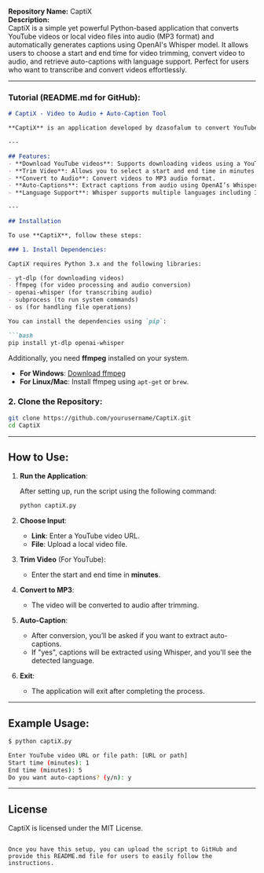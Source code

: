 **Repository Name:** CaptiX  
**Description:**  
CaptiX is a simple yet powerful Python-based application that converts YouTube videos or local video files into audio (MP3 format) and automatically generates captions using OpenAI's Whisper model. It allows users to choose a start and end time for video trimming, convert video to audio, and retrieve auto-captions with language support. Perfect for users who want to transcribe and convert videos effortlessly.

---

### Tutorial (README.md for GitHub):

```markdown
# CaptiX - Video to Audio + Auto-Caption Tool

**CaptiX** is an application developed by dzasofalum to convert YouTube videos or local video files into MP3 format and generate captions using OpenAI's Whisper model. It’s perfect for video content creators, transcriptionists, or anyone who needs to convert videos into text.

---

## Features:
- **Download YouTube videos**: Supports downloading videos using a YouTube link.
- **Trim Video**: Allows you to select a start and end time in minutes for trimming the video before conversion.
- **Convert to Audio**: Convert videos to MP3 audio format.
- **Auto-Captions**: Extract captions from audio using OpenAI’s Whisper model, with language detection.
- **Language Support**: Whisper supports multiple languages including Indonesian by default.

---

## Installation

To use **CaptiX**, follow these steps:

### 1. Install Dependencies:

CaptiX requires Python 3.x and the following libraries:

- yt-dlp (for downloading videos)
- ffmpeg (for video processing and audio conversion)
- openai-whisper (for transcribing audio)
- subprocess (to run system commands)
- os (for handling file operations)

You can install the dependencies using `pip`:

```bash
pip install yt-dlp openai-whisper
```

Additionally, you need **ffmpeg** installed on your system.

- **For Windows**: [Download ffmpeg](https://ffmpeg.org/download.html)
- **For Linux/Mac**: Install ffmpeg using `apt-get` or `brew`.

### 2. Clone the Repository:

```bash
git clone https://github.com/yourusername/CaptiX.git
cd CaptiX
```

---

## How to Use:

1. **Run the Application**:

   After setting up, run the script using the following command:

   ```bash
   python captiX.py
   ```

2. **Choose Input**:
   - **Link**: Enter a YouTube video URL.
   - **File**: Upload a local video file.

3. **Trim Video** (For YouTube):
   - Enter the start and end time in **minutes**.

4. **Convert to MP3**:
   - The video will be converted to audio after trimming.

5. **Auto-Caption**:
   - After conversion, you’ll be asked if you want to extract auto-captions.
   - If "yes", captions will be extracted using Whisper, and you'll see the detected language.
   
6. **Exit**: 
   - The application will exit after completing the process.

---

## Example Usage:

```bash
$ python captiX.py

Enter YouTube video URL or file path: [URL or path]
Start time (minutes): 1
End time (minutes): 5
Do you want auto-captions? (y/n): y
```

---

## License

CaptiX is licensed under the MIT License.

```

Once you have this setup, you can upload the script to GitHub and provide this README.md file for users to easily follow the instructions.
